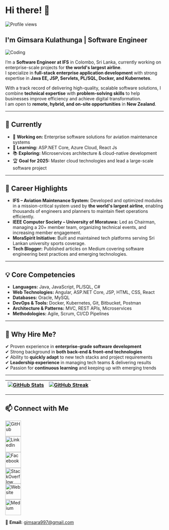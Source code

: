 # Hi there! 👋  
![Profile views](https://gpvc.arturio.dev/gima1997)  

## I'm Gimsara Kulathunga | Software Engineer  

![Coding](https://physicsgurukul.files.wordpress.com/2019/02/character-1.gif)  

I’m a **Software Engineer at IFS** in Colombo, Sri Lanka, currently working on enterprise-scale projects for **the world's largest airline**.  
I specialize in **full-stack enterprise application development** with strong expertise in **Java EE, JSP, Servlets, PL/SQL, Docker, and Kubernetes**.  

With a track record of delivering high-quality, scalable software solutions, I combine **technical expertise** with **problem-solving skills** to help businesses improve efficiency and achieve digital transformation.  
I am open to **remote, hybrid, and on-site opportunities** in **New Zealand**.  

---

## 🚀 Currently
- 💼 **Working on:** Enterprise software solutions for aviation maintenance systems  
- 🌱 **Learning:** ASP.NET Core, Azure Cloud, React Js 
- 📚 **Exploring:** Microservices architecture & cloud-native development  
- 🏆 **Goal for 2025:** Master cloud technologies and lead a large-scale software project  

---

## 🏅 Career Highlights
- **IFS – Aviation Maintenance System:** Developed and optimized modules in a mission-critical system used by **the world's largest airline**, enabling thousands of engineers and planners to maintain fleet operations efficiently.  
- **IEEE Computer Society – University of Moratuwa:** Led as Chairman, managing a 20+ member team, organizing technical events, and increasing member engagement.  
- **MoraSpirit Initiative:** Built and maintained tech platforms serving Sri Lankan university sports coverage.  
- **Tech Blogger:** Published articles on Medium covering software engineering best practices and emerging technologies.  

---

## 💡 Core Competencies
- **Languages:** Java, JavaScript, PL/SQL, C#  
- **Web Technologies:** Angular, ASP.NET Core, JSP, HTML, CSS, React  
- **Databases:** Oracle, MySQL  
- **DevOps & Tools:** Docker, Kubernetes, Git, Bitbucket, Postman  
- **Architecture & Patterns:** MVC, REST APIs, Microservices  
- **Methodologies:** Agile, Scrum, CI/CD Pipelines  

---

## 📌 Why Hire Me?
✔ Proven experience in **enterprise-grade software development**  
✔ Strong background in **both back-end & front-end technologies**  
✔ Ability to **quickly adapt** to new tech stacks and project requirements  
✔ **Leadership experience** in managing tech teams & delivering results  
✔ Passion for **continuous learning** and keeping up with emerging trends  

---

| [![GitHub Stats](https://github-readme-stats.vercel.app/api?username=gima1997&theme=blue-green)](https://github.com/gima1997/github-readme-stats) | [![GitHub Streak](https://github-readme-streak-stats.herokuapp.com/?user=gima1997&theme=blue-green)](https://github.com/gima1997/github-readme-streak-stats) |
| --- | --- |

---

## 📫 Connect with Me  
[<img src="https://img.icons8.com/color/144/000000/github--v1.png" alt='GitHub' height='50'>](https://github.com/gima1997)  
[<img src="https://img.icons8.com/color/96/000000/linkedin.png" alt='LinkedIn' height='50'>](https://www.linkedin.com/in/gimsara-kulathunga-860591163/)  
[<img src="https://img.icons8.com/color/144/000000/facebook-circled--v5.png" alt='Facebook' height='50'>](https://www.facebook.com/gimsara.kulathunga)  
[<img src='https://cdn.jsdelivr.net/npm/simple-icons@3.0.1/icons/stackoverflow.svg' alt='StackOverflow' height='50'>](https://stackoverflow.com/users/14639075)  
[<img src="https://img.icons8.com/color/144/000000/internet--v2.png" alt='Website' height='50'>](http://bit.ly/iam-gimsara)  
[<img src="https://img.icons8.com/color/48/000000/medium-monogram.png" alt='Medium' height='50'>](https://medium.com/@gimsara)  

📧 **Email:** gimsara997@gmail.com  
